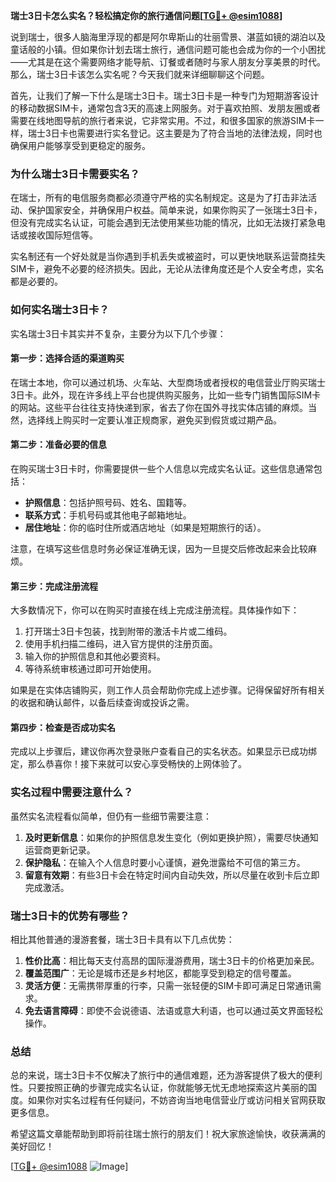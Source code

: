 **瑞士3日卡怎么实名？轻松搞定你的旅行通信问题[[TG💪+ @esim1088](https://t.me/s/esim1088)]**

说到瑞士，很多人脑海里浮现的都是阿尔卑斯山的壮丽雪景、湛蓝如镜的湖泊以及童话般的小镇。但如果你计划去瑞士旅行，通信问题可能也会成为你的一个小困扰——尤其是在这个需要网络才能导航、订餐或者随时与家人朋友分享美景的时代。那么，瑞士3日卡该怎么实名呢？今天我们就来详细聊聊这个问题。

首先，让我们了解一下什么是瑞士3日卡。瑞士3日卡是一种专门为短期游客设计的移动数据SIM卡，通常包含3天的高速上网服务。对于喜欢拍照、发朋友圈或者需要在线地图导航的旅行者来说，它非常实用。不过，和很多国家的旅游SIM卡一样，瑞士3日卡也需要进行实名登记。这主要是为了符合当地的法律法规，同时也确保用户能够享受到更稳定的服务。

### **为什么瑞士3日卡需要实名？**

在瑞士，所有的电信服务商都必须遵守严格的实名制规定。这是为了打击非法活动、保护国家安全，并确保用户权益。简单来说，如果你购买了一张瑞士3日卡，但没有完成实名认证，可能会遇到无法使用某些功能的情况，比如无法拨打紧急电话或接收国际短信等。

实名制还有一个好处就是当你遇到手机丢失或被盗时，可以更快地联系运营商挂失SIM卡，避免不必要的经济损失。因此，无论从法律角度还是个人安全考虑，实名都是必要的。

### **如何实名瑞士3日卡？**

实名瑞士3日卡其实并不复杂，主要分为以下几个步骤：

#### **第一步：选择合适的渠道购买**
在瑞士本地，你可以通过机场、火车站、大型商场或者授权的电信营业厅购买瑞士3日卡。此外，现在许多线上平台也提供购买服务，比如一些专门销售国际SIM卡的网站。这些平台往往支持快递到家，省去了你在国外寻找实体店铺的麻烦。当然，选择线上购买时一定要认准正规商家，避免买到假货或过期产品。

#### **第二步：准备必要的信息**
在购买瑞士3日卡时，你需要提供一些个人信息以完成实名认证。这些信息通常包括：
- **护照信息**：包括护照号码、姓名、国籍等。
- **联系方式**：手机号码或其他电子邮箱地址。
- **居住地址**：你的临时住所或酒店地址（如果是短期旅行的话）。

注意，在填写这些信息时务必保证准确无误，因为一旦提交后修改起来会比较麻烦。

#### **第三步：完成注册流程**
大多数情况下，你可以在购买时直接在线上完成注册流程。具体操作如下：
1. 打开瑞士3日卡包装，找到附带的激活卡片或二维码。
2. 使用手机扫描二维码，进入官方提供的注册页面。
3. 输入你的护照信息和其他必要资料。
4. 等待系统审核通过即可开始使用。

如果是在实体店铺购买，则工作人员会帮助你完成上述步骤。记得保留好所有相关的收据和确认邮件，以备后续查询或投诉之需。

#### **第四步：检查是否成功实名**
完成以上步骤后，建议你再次登录账户查看自己的实名状态。如果显示已成功绑定，那么恭喜你！接下来就可以安心享受畅快的上网体验了。

### **实名过程中需要注意什么？**

虽然实名流程看似简单，但仍有一些细节需要注意：

1. **及时更新信息**：如果你的护照信息发生变化（例如更换护照），需要尽快通知运营商更新记录。
2. **保护隐私**：在输入个人信息时要小心谨慎，避免泄露给不可信的第三方。
3. **留意有效期**：有些3日卡会在特定时间内自动失效，所以尽量在收到卡后立即完成激活。

### **瑞士3日卡的优势有哪些？**

相比其他普通的漫游套餐，瑞士3日卡具有以下几点优势：

1. **性价比高**：相比每天支付高昂的国际漫游费用，瑞士3日卡的价格更加亲民。
2. **覆盖范围广**：无论是城市还是乡村地区，都能享受到稳定的信号覆盖。
3. **灵活方便**：无需携带厚重的行李，只需一张轻便的SIM卡即可满足日常通讯需求。
4. **免去语言障碍**：即使不会说德语、法语或意大利语，也可以通过英文界面轻松操作。

### **总结**

总的来说，瑞士3日卡不仅解决了旅行中的通信难题，还为游客提供了极大的便利性。只要按照正确的步骤完成实名认证，你就能够无忧无虑地探索这片美丽的国度。如果你对实名过程有任何疑问，不妨咨询当地电信营业厅或访问相关官网获取更多信息。

希望这篇文章能帮助到即将前往瑞士旅行的朋友们！祝大家旅途愉快，收获满满的美好回忆！

[[TG💪+ @esim1088](https://t.me/s/esim1088) ![Image](https://i.postimg.cc/4NQfJmqS/Snipaste-2025-05-13-00-14-12.png)]